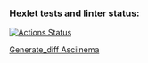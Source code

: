 ### Hexlet tests and linter status:
[![Actions Status](https://github.com/SaveDim/python-project-lvl2/workflows/hexlet-check/badge.svg)](https://github.com/SaveDim/python-project-lvl2/actions)

<a href="https://asciinema.org/a/514373">Generate_diff Asciinema</a><br>
